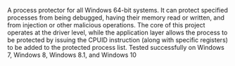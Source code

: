  A process protector for all Windows 64-bit systems. It can protect specified processes from being debugged, having their memory read or written, and from injection or other malicious operations. 
 The core of this project operates at the driver level, while the application layer allows the process to be protected by issuing the CPUID instruction (along with specific registers) to be added to the protected process list.
 Tested successfully on Windows 7, Windows 8, Windows 8.1, and Windows 10
 
